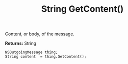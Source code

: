 ﻿---
uid: crmscript_ref_NSOutgoingMessage_GetContent
title: String GetContent()
intellisense: NSOutgoingMessage.GetContent
keywords: NSOutgoingMessage, GetContent
so.topic: reference
---

Content, or body, of the message.

**Returns:** String


```crmscript
NSOutgoingMessage thing;
String content  = thing.GetContent();
```


